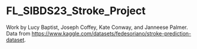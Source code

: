 # FL_SIBDS23_Stroke_Project
Work by Lucy Baptist, Joseph Coffey, Kate Conway, and Janneese Palmer. Data from https://www.kaggle.com/datasets/fedesoriano/stroke-prediction-dataset.
